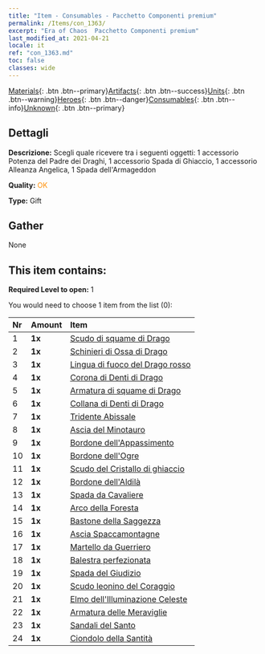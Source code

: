 ```yaml
---
title: "Item - Consumables - Pacchetto Componenti premium"
permalink: /Items/con_1363/
excerpt: "Era of Chaos  Pacchetto Componenti premium"
last_modified_at: 2021-04-21
locale: it
ref: "con_1363.md"
toc: false
classes: wide
---
```

 [Materials](/it/Items/){: .btn .btn--primary}[Artifacts](/it/Items/Artifacts/){: .btn .btn--success}[Units](/it/Items/Units/){: .btn .btn--warning}[Heroes](/it/Items/Heroes/){: .btn .btn--danger}[Consumables](/it/Items/Consumables/){: .btn .btn--info}[Unknown](/it/Items/Unknown/){: .btn .btn--primary}

## Dettagli
 **Descrizione:** Scegli quale ricevere tra i seguenti oggetti: 1 accessorio Potenza del Padre dei Draghi, 1 accessorio Spada di Ghiaccio, 1 accessorio Alleanza Angelica, 1 Spada dell'Armageddon

 **Quality:** <span style="color: #FF8C00">OK</span>

 **Type:** Gift

## Gather

  None

## This item contains:

 **Required Level to open:** 1

 You would need to choose 1 item from the list (0):

  | Nr | Amount |     Item    |
  |:---|:-------|:------------|
  | 1 |  **1x** | [Scudo di squame di Drago](/it/Items/art_144/) |  | 
  | 2 |  **1x** | [Schinieri di Ossa di Drago](/it/Items/art_145/) |  | 
  | 3 |  **1x** | [Lingua di fuoco del Drago rosso](/it/Items/art_146/) |  | 
  | 4 |  **1x** | [Corona di Denti di Drago](/it/Items/art_147/) |  | 
  | 5 |  **1x** | [Armatura di squame di Drago](/it/Items/art_148/) |  | 
  | 6 |  **1x** | [Collana di Denti di Drago](/it/Items/art_149/) |  | 
  | 7 |  **1x** | [Tridente Abissale](/it/Items/art_160/) |  | 
  | 8 |  **1x** | [Ascia del Minotauro](/it/Items/art_161/) |  | 
  | 9 |  **1x** | [Bordone dell'Appassimento](/it/Items/art_162/) |  | 
  | 10 |  **1x** | [Bordone dell'Ogre](/it/Items/art_163/) |  | 
  | 11 |  **1x** | [Scudo del Cristallo di ghiaccio](/it/Items/art_164/) |  | 
  | 12 |  **1x** | [Bordone dell'Aldilà](/it/Items/art_165/) |  | 
  | 13 |  **1x** | [Spada da Cavaliere](/it/Items/art_166/) |  | 
  | 14 |  **1x** | [Arco della Foresta](/it/Items/art_167/) |  | 
  | 15 |  **1x** | [Bastone della Saggezza](/it/Items/art_168/) |  | 
  | 16 |  **1x** | [Ascia Spaccamontagne](/it/Items/art_169/) |  | 
  | 17 |  **1x** | [Martello da Guerriero](/it/Items/art_170/) |  | 
  | 18 |  **1x** | [Balestra perfezionata](/it/Items/art_171/) |  | 
  | 19 |  **1x** | [Spada del Giudizio](/it/Items/art_150/) |  | 
  | 20 |  **1x** | [Scudo leonino del Coraggio](/it/Items/art_151/) |  | 
  | 21 |  **1x** | [Elmo dell'Illuminazione Celeste](/it/Items/art_152/) |  | 
  | 22 |  **1x** | [Armatura delle Meraviglie](/it/Items/art_153/) |  | 
  | 23 |  **1x** | [Sandali del Santo](/it/Items/art_154/) |  | 
  | 24 |  **1x** | [Ciondolo della Santità](/it/Items/art_155/) |  | 
